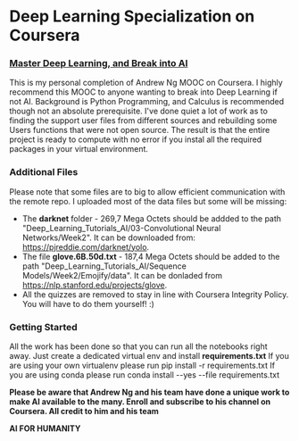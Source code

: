 # Deep Learning Specialization on Coursera
### [Master Deep Learning, and Break into AI](https://www.coursera.org/specializations/deep-learning)

This is my personal completion of Andrew Ng MOOC on Coursera.
I highly recommend this MOOC to anyone wanting to break into Deep Learning if not AI.
Background is Python Programming, and Calculus is recommended though not an absolute prerequisite.
I've done quiet a lot of work as to finding the support user files from different sources and rebuilding some Users functions that were not open source. The result is that the entire project is ready to compute with no error if you instal all the required packages in your virtual environment. 

### Additional Files
Please note that some files are to big to allow efficient communication with the remote repo. I uploaded most of the data files but some will be missing: 
* The **darknet** folder - 269,7 Mega Octets should be addded to the path "Deep_Learning_Tutorials_AI/03-Convolutional Neural Networks/Week2". It can be downloaded from: https://pjreddie.com/darknet/yolo. 
* The file **glove.6B.50d.txt** - 187,4 Mega Octets should be added to the path "Deep_Learning_Tutorials_AI/Sequence Models/Week2/Emojify/data". It can be donladed from https://nlp.stanford.edu/projects/glove. 
* All the quizzes are removed to stay in line with Coursera Integrity Policy. You will have to do them yourself! :) 

### Getting Started
All the work has been done so that you can run all the notebooks right away. Just create a dedicated virtual env and install **requirements.txt**
If you are using your own virtualenv please run pip install -r requirements.txt 
If you are using conda please run conda install --yes --file requirements.txt


**Please be aware that Andrew Ng and his team have done a unique work to make AI available to the many.
Enroll and subscribe to his channel on Coursera.
All credit to him and his team**


**AI FOR HUMANITY**
